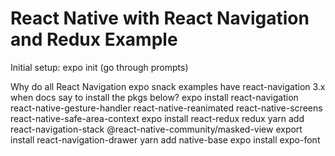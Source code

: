 # React Native with React Navigation and Redux Example

Initial setup:
expo init (go through prompts)

Why do all React Navigation expo snack examples have react-navigation 3.x when docs say to install the pkgs below?
expo install react-navigation react-native-gesture-handler react-native-reanimated react-native-screens react-native-safe-area-context
expo install react-redux redux 
yarn add react-navigation-stack @react-native-community/masked-view
export install react-navigation-drawer
yarn add native-base
expo install expo-font